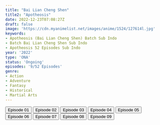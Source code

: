 ```yaml
---
title: "Bai Lian Cheng Shen"
title2: "Apotheosis"
date: 2022-12-23T07:08:27Z
draft: false
image: 'https://cdn.myanimelist.net/images/anime/1524/127614l.jpg'
keywords:
- Apotheosis (Bai Lian Cheng Shen) Batch Sub Indo
- Batch Bai Lian Cheng Shen Sub Indo
- Apotheosis 52 Episodes Sub Indo
year: '2022'
type: 'ONA'
status: 'Ongoing'
episodes: '9/52 Episodes'
genre:
- Action
- Adventure
- Fantasy
- Historical
- Martial Arts
---
```


<div class="d-g gg-5 gtc-r ai-c">
<button onclick="window.open('?arc=SK2eGKyViA_20221104/1/MP4/Kuramanime-APOTHS-01-480p-Anichin','_blank')">Episode 01</button>
<button onclick="window.open('?arc=lMaHHovATu_20221104/2/MP4/Kuramanime-APOTHS-02-480p-Anichin','_blank')">Episode 02</button>
<button onclick="window.open('?arc=1CZ90hLo0t_20221111/3/MP4/Kuramanime-APOTHS-03-480p-Anichin','_blank')">Episode 03</button>
<button onclick="window.open('?arc=jZg0ol7GX6_20221118/4/MP4/Kuramanime-APOTHS-04-480p-Anichin','_blank')">Episode 04</button>
<button onclick="window.open('?arc=CNuPj2BqRg_20221125/5/MP4/Kuramanime-APOTHS-05-480p-Anichin','_blank')">Episode 05</button>
<button onclick="window.open('?arc=aRwHnTbAdQ_20221202/6/MP4/Kuramanime-APOTHS-06-480p-Anichin','_blank')">Episode 06</button>
<button onclick="window.open('?arc=t1FVYI0YZE_20221209/7/MP4/Kuramanime-APOTHS-07-480p-Anichin','_blank')">Episode 07</button>
<button onclick="window.open('?arc=n0EYGlSjFK_20221216/8/MP4/Kuramanime-APOTHS-08-480p-Anichin','_blank')">Episode 08</button>
<button onclick="window.open('?arc=nzqREqLBsN_20221223/9/MP4/Kuramanime-APOTHS-09-480p-Anichin','_blank')">Episode 09</button>
</div>